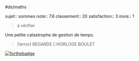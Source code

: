 #ds/maths 

sujet:: sommes
note:: 7.6
classement:: 20
satisfaction:: 3
mois:: 1

> à vérifier


Une petite catastrophe de gestion de temps.

>[!error] REGARDE L'HORLOGE BOULET

[![forthebadge](https://forthebadge.com/images/badges/reading-6th-grade-level.svg)](https://forthebadge.com)
